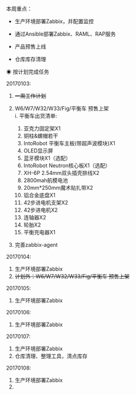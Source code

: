 本周重点：

* 生产环境部署Zabbix，并配置监控

* 通过Ansible部署Zabbix、RAML、RAP服务

* 产品预售上线

* 仓库库存清理

◉ 按计划完成任务

20170103:

1. ~~一周工作计划~~
2. W6/W7/W32/W33/Fig/平衡车 预售上架  
   i. 平衡车出货清单:  
   1. 亚克力固定架X1  
   2. 铜柱&螺帽若干  
   3. IntoRobot 平衡车主板\(带超声波模块\)X1  
   4. OLED显示屏  
   5. 蓝牙模块X1（选配）  
   6. IntoRobot Neutron核心板X1（选配）  
   7. XH-6P 2.54mm双头插壳排线X2  
   8. 2800mah航模电池  
   9. 20mm\*250mm魔术贴扎带X2  
   10. 铝合金底盘X1  
   11. 42步进电机支架X2  
   12. 42步进电机X2  
   13. 连轴器X2  
   14. 轮胎X2  
   15. 平衡充电器X1

3. 完善zabbix-agent

20170104:

1. 生产环境部署Zabbix
2. ~~计划外：W6/W7/W32/W33/Fig/平衡车 预售上架~~

20170105:

1. 生产环境部署Zabbix

20170106:

1. 生产环境部署Zabbix

20170107:

1. 生产环境部署Zabbix
2. 仓库清理、整理工具，清点库存

20170108:

1. 生产环境部署Zabbix
2. 


